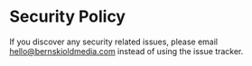 # Security Policy

If you discover any security related issues, please email hello@bernskioldmedia.com instead of using the issue tracker.

